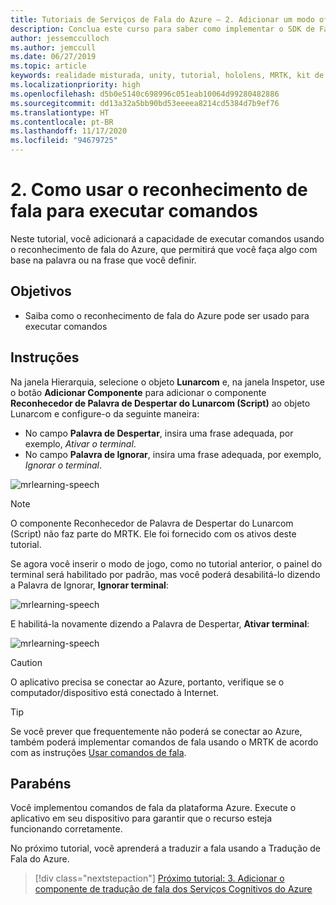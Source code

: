 ```yaml
---
title: Tutoriais de Serviços de Fala do Azure – 2. Adicionar um modo offline para tradução de fala em texto local
description: Conclua este curso para saber como implementar o SDK de Fala do Azure em um aplicativo de realidade misturada.
author: jessemcculloch
ms.author: jemccull
ms.date: 06/27/2019
ms.topic: article
keywords: realidade misturada, unity, tutorial, hololens, MRTK, kit de ferramentas de realidade misturada, UWP, âncoras espaciais do Azure, reconhecimento de fala, Windows 10
ms.localizationpriority: high
ms.openlocfilehash: d5b0e5140c698996c051eab10064d99280482886
ms.sourcegitcommit: dd13a32a5bb90bd53eeeea8214cd5384d7b9ef76
ms.translationtype: HT
ms.contentlocale: pt-BR
ms.lasthandoff: 11/17/2020
ms.locfileid: "94679725"
---
```

# <a name="2-using-speech-recognition-to-execute-commands"></a>2. Como usar o reconhecimento de fala para executar comandos

Neste tutorial, você adicionará a capacidade de executar comandos usando o reconhecimento de fala do Azure, que permitirá que você faça algo com base na palavra ou na frase que você definir.

## <a name="objectives"></a>Objetivos

* Saiba como o reconhecimento de fala do Azure pode ser usado para executar comandos

## <a name="instructions"></a>Instruções

Na janela Hierarquia, selecione o objeto **Lunarcom** e, na janela Inspetor, use o botão **Adicionar Componente** para adicionar o componente **Reconhecedor de Palavra de Despertar do Lunarcom (Script)** ao objeto Lunarcom e configure-o da seguinte maneira:

* No campo **Palavra de Despertar**, insira uma frase adequada, por exemplo, _Ativar o terminal_.
* No campo **Palavra de Ignorar**, insira uma frase adequada, por exemplo, _Ignorar o terminal_.

![mrlearning-speech](images/mrlearning-speech/tutorial2-section1-step1-1.png)

> [!NOTE]
> O componente Reconhecedor de Palavra de Despertar do Lunarcom (Script) não faz parte do MRTK. Ele foi fornecido com os ativos deste tutorial.

Se agora você inserir o modo de jogo, como no tutorial anterior, o painel do terminal será habilitado por padrão, mas você poderá desabilitá-lo dizendo a Palavra de Ignorar, **Ignorar terminal**:

![mrlearning-speech](images/mrlearning-speech/tutorial2-section1-step1-2.png)

E habilitá-la novamente dizendo a Palavra de Despertar, **Ativar terminal**:

![mrlearning-speech](images/mrlearning-speech/tutorial2-section1-step1-3.png)

> [!CAUTION]
> O aplicativo precisa se conectar ao Azure, portanto, verifique se o computador/dispositivo está conectado à Internet.

> [!TIP]
> Se você prever que frequentemente não poderá se conectar ao Azure, também poderá implementar comandos de fala usando o MRTK de acordo com as instruções [Usar comandos de fala](mr-learning-base-09.md).

## <a name="congratulations"></a>Parabéns

Você implementou comandos de fala da plataforma Azure. Execute o aplicativo em seu dispositivo para garantir que o recurso esteja funcionando corretamente.

No próximo tutorial, você aprenderá a traduzir a fala usando a Tradução de Fala do Azure.

> [!div class="nextstepaction"]
> [Próximo tutorial: 3. Adicionar o componente de tradução de fala dos Serviços Cognitivos do Azure](mrlearning-speechSDK-ch3.md)
